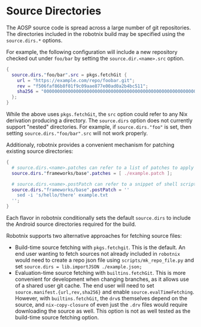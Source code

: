 # Source Directories

The AOSP source code is spread across a large number of git repositories.
The directories included in the robotnix build may be specified using the `source.dirs.*` options.

For example, the following configuration will include a new repository checked out under `foo/bar` by setting the `source.dir.<name>.src` option.
```nix
{
  source.dirs."foo/bar".src = pkgs.fetchGit {
    url = "https://example.com/repo/foobar.git";
    rev = "f506faf86b8f01f9c09aae877e00ad0a2b4bc511";
    sha256 = "0000000000000000000000000000000000000000000000000000000000000000";
  };
}
```
While the above uses `pkgs.fetchGit`, the `src` option could refer to any Nix derivation producing a directory.
The `source.dirs` option does not currently support "nested" directories.
For example, if `source.dirs."foo"` is set, then setting `source.dirs."foo/bar".src` will not work properly.

Additionaly, robotnix provides a convenient mechanism for patching existing source directories:
```nix
{
  # source.dirs.<name>.patches can refer to a list of patches to apply
  source.dirs."frameworks/base".patches = [ ./example.patch ];

  # source.dirs.<name>.postPatch can refer to a snippet of shell script to modify the source tree
  source.dirs."frameworks/base".postPatch = ''
    sed -i 's/hello/there' example.txt
  '';
}
```

Each flavor in robotnix conditionally sets the default `source.dirs` to include the Android source directories required for the build.


Robotnix supports two alternative approaches for fetching source files:

- Build-time source fetching with `pkgs.fetchgit`. This is the default.
  An end user wanting to fetch sources not already included in `robotnix` would
  need to create a repo json file using `scripts/mk_repo_file.py` and set
  `source.dirs = lib.importJSON ./example.json;`
- Evaluation-time source fetching with `builtins.fetchGit`.
  This is more convenient for development when changing branches, as it allows
  use of a shared user git cache.  The end user will need to set
  `source.manifest.{url,rev,sha256}` and enable `source.evalTimeFetching`.
  However, with `builtins.fetchGit`, the `drv`s themselves depend on the
  source, and `nix-copy-closure` of even just the `.drv` files would require
  downloading the source as well. This option is not as well tested as the
  build-time source fetching option.
